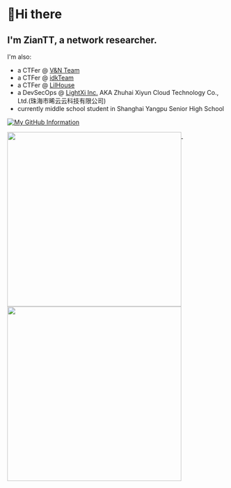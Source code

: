 # 👋Hi there
## I'm  ZianTT, a network researcher.

I'm also:
- a CTFer @ [V&N Team](https://vnteam.cn/)
- a CTFer @ [idkTeam](https://idontknowctf.xyz/)
- a CTFer @ [LilHouse](https://github.com/Lil-House)
- a DevSecOps @ [LightXi Inc.](https://www.lightxi.com/) AKA Zhuhai Xiyun Cloud Technology Co., Ltd.(珠海市晞云云科技有限公司)
- currently middle school student in Shanghai Yangpu Senior High School

[![My GitHub Information](https://github-readme-stats.vercel.app/api?username=ZianTT&count_private=true&locale=cn&show_icons=true)]()

<p>
  <a href="#">
    <img width="400" align="top" src="https://gist.githubusercontent.com/ZianTT/56369861fe6300838cf3f8f308b40c54/raw/github-metrics.svg" />
  </a>
  &emsp;
  <a href="#">
    <img width="400" align="top" src="https://gist.githubusercontent.com/ZianTT/af3eb4b2a2319ecf2821d475966bb50b/raw/github-metrics.svg" />
  </a>
</p>
